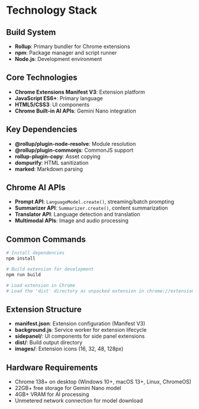 # Technology Stack

## Build System
- **Rollup**: Primary bundler for Chrome extensions
- **npm**: Package manager and script runner
- **Node.js**: Development environment

## Core Technologies
- **Chrome Extensions Manifest V3**: Extension platform
- **JavaScript ES6+**: Primary language
- **HTML5/CSS3**: UI components
- **Chrome Built-in AI APIs**: Gemini Nano integration

## Key Dependencies
- **@rollup/plugin-node-resolve**: Module resolution
- **@rollup/plugin-commonjs**: CommonJS support
- **rollup-plugin-copy**: Asset copying
- **dompurify**: HTML sanitization
- **marked**: Markdown parsing

## Chrome AI APIs
- **Prompt API**: `LanguageModel.create()`, streaming/batch prompting
- **Summarizer API**: `Summarizer.create()`, content summarization
- **Translator API**: Language detection and translation
- **Multimodal APIs**: Image and audio processing

## Common Commands
```bash
# Install dependencies
npm install

# Build extension for development
npm run build

# Load extension in Chrome
# Load the 'dist' directory as unpacked extension in chrome://extensions/
```

## Extension Structure
- **manifest.json**: Extension configuration (Manifest V3)
- **background.js**: Service worker for extension lifecycle
- **sidepanel/**: UI components for side panel extensions
- **dist/**: Build output directory
- **images/**: Extension icons (16, 32, 48, 128px)

## Hardware Requirements
- Chrome 138+ on desktop (Windows 10+, macOS 13+, Linux, ChromeOS)
- 22GB+ free storage for Gemini Nano model
- 4GB+ VRAM for AI processing
- Unmetered network connection for model download